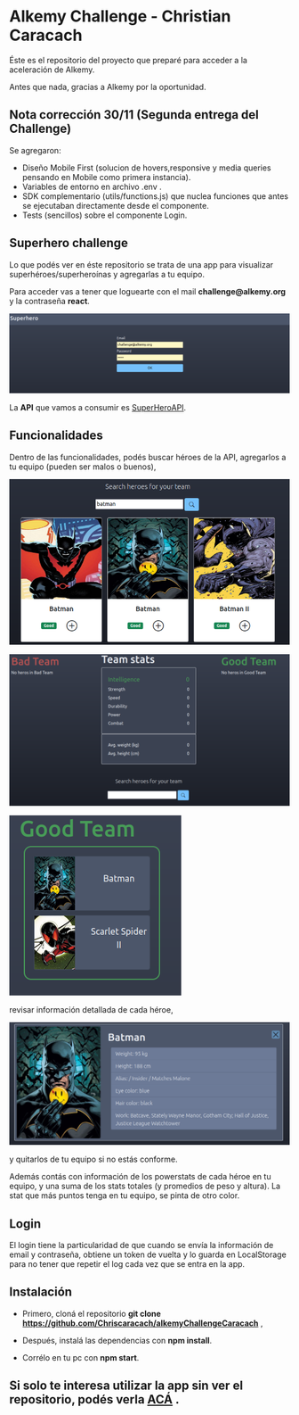 # Alkemy Challenge - Christian Caracach

Éste es el repositorio del proyecto que preparé para acceder a la aceleración de Alkemy.

Antes que nada, gracias a Alkemy por la oportunidad.

## Nota corrección 30/11 (Segunda entrega del Challenge)

Se agregaron:

- Diseño Mobile First (solucion de hovers,responsive y media queries pensando en Mobile como primera instancia).
- Variables de entorno en archivo .env .
- SDK complementario (utils/functions.js) que nuclea funciones que antes se ejecutaban directamente desde el componente.
- Tests (sencillos) sobre el componente Login.

## Superhero challenge

Lo que podés ver en éste repositorio se trata de una app para visualizar superhéroes/superheroínas y agregarlas a tu equipo.

Para acceder vas a tener que loguearte con el mail __challenge@alkemy.org__ y la contraseña **react**.

![Login](imgReadme/login.png "Login")

La **API** que vamos a consumir es [SuperHeroAPI](https://superheroapi.com/).

## Funcionalidades

Dentro de las funcionalidades, podés buscar héroes de la API, agregarlos a tu equipo (pueden ser malos o buenos),

![Búsqueda](imgReadme/heros.png "Búsqueda")

![Team](imgReadme/team.png "Team")

![Good Team](imgReadme/goodteam.png "Good Team")

revisar información detallada de cada héroe,

![info](imgReadme/info.png "Info")

y quitarlos de tu equipo si no estás conforme.

Además contás con información de los powerstats de cada héroe en tu equipo, y una suma de los stats totales (y promedios de peso y altura). La stat que más puntos tenga en tu equipo, se pinta de otro color.

## Login

El login tiene la particularidad de que cuando se envía la información de email y contraseña, obtiene un token de vuelta y lo guarda en LocalStorage para no tener que repetir el log cada vez que se entra en la app.

## Instalación

- Primero, cloná el repositorio **git clone https://github.com/Chriscaracach/alkemyChallengeCaracach** ,

- Después, instalá las dependencias con **npm install**.

- Corrélo en tu pc con **npm start**.

## Si solo te interesa utilizar la app sin ver el repositorio, podés verla [ACÁ](https://alkemychallengeccaracach.web.app/) .
